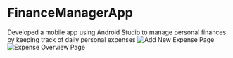 # FinanceManagerApp
Developed a mobile app using Android Studio to manage personal finances by keeping track of daily personal expenses
![Add New Expense Page](https://user-images.githubusercontent.com/76722062/184268132-42e76e51-c63c-44c6-9839-30d514ab0248.PNG)
![Expense Overview Page](https://user-images.githubusercontent.com/76722062/184268142-76b1df9b-5e50-4621-8542-eea03a13fcdb.PNG)
